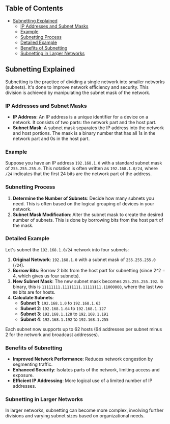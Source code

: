 ## Table of Contents

  - [Subnetting Explained](#Subnetting\Explained)
    - [IP Addresses and Subnet Masks](#IP\Addresses\and\Subnet\Masks)
    - [Example](#Example)
    - [Subnetting Process](#Subnetting\Process)
    - [Detailed Example](#Detailed\Example)
    - [Benefits of Subnetting](#Benefits\of\Subnetting)
    - [Subnetting in Larger Networks](#Subnetting\in\Larger\Networks)

## Subnetting Explained

Subnetting is the practice of dividing a single network into smaller networks (subnets). It's done to improve network efficiency and security. This division is achieved by manipulating the subnet mask of the network.

### IP Addresses and Subnet Masks

- **IP Address**: An IP address is a unique identifier for a device on a network. It consists of two parts: the network part and the host part.
- **Subnet Mask**: A subnet mask separates the IP address into the network and host portions. The mask is a binary number that has all 1s in the network part and 0s in the host part.

### Example

Suppose you have an IP address `192.168.1.0` with a standard subnet mask of `255.255.255.0`. This notation is often written as `192.168.1.0/24`, where `/24` indicates that the first 24 bits are the network part of the address.

### Subnetting Process

1. **Determine the Number of Subnets**: Decide how many subnets you need. This is often based on the logical grouping of devices in your network.
2. **Subnet Mask Modification**: Alter the subnet mask to create the desired number of subnets. This is done by borrowing bits from the host part of the mask.

### Detailed Example

Let's subnet the `192.168.1.0/24` network into four subnets:

1. **Original Network**: `192.168.1.0` with a subnet mask of `255.255.255.0` (`/24`).
2. **Borrow Bits**: Borrow 2 bits from the host part for subnetting (since 2^2 = 4, which gives us four subnets).
3. **New Subnet Mask**: The new subnet mask becomes `255.255.255.192`. In binary, this is `11111111.11111111.11111111.11000000`, where the last two `00` bits are for hosts.
4. **Calculate Subnets**:
    - **Subnet 1**: `192.168.1.0` to `192.168.1.63`
    - **Subnet 2**: `192.168.1.64` to `192.168.1.127`
    - **Subnet 3**: `192.168.1.128` to `192.168.1.191`
    - **Subnet 4**: `192.168.1.192` to `192.168.1.255`

Each subnet now supports up to 62 hosts (64 addresses per subnet minus 2 for the network and broadcast addresses).

### Benefits of Subnetting

- **Improved Network Performance**: Reduces network congestion by segmenting traffic.
- **Enhanced Security**: Isolates parts of the network, limiting access and exposure.
- **Efficient IP Addressing**: More logical use of a limited number of IP addresses.

### Subnetting in Larger Networks

In larger networks, subnetting can become more complex, involving further divisions and varying subnet sizes based on organizational needs.